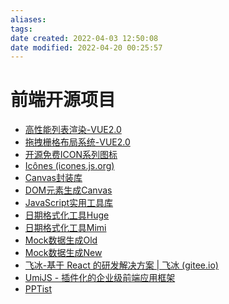 ```yaml
---
aliases: 
tags: 
date created: 2022-04-03 12:50:08
date modified: 2022-04-20 00:25:57
---
```


# 前端开源项目

- [高性能列表渲染-VUE2.0]
- [拖拽栅格布局系统-VUE2.0]
- [开源免费ICON系列图标]
- [Icônes (icones.js.org)]
- [Canvas封装库]
- [DOM元素生成Canvas]
- [JavaScript实用工具库]
- [日期格式化工具Huge]
- [日期格式化工具Mimi]
- [Mock数据生成Old]
- [Mock数据生成New]
- [飞冰-基于 React 的研发解决方案 | 飞冰 (gitee.io)]
- [UmiJS - 插件化的企业级前端应用框架]
- [PPTist]

[高性能列表渲染-VUE2.0]: http://www.umyui.com/
[拖拽栅格布局系统-VUE2.0]: https://jbaysolutions.github.io/vue-grid-layout/zh/
[开源免费ICON系列图标]: https://iconpark.oceanengine.com/home
[Canvas封装库]: http://konvajs-doc.bluehymn.com/docs/
[DOM元素生成Canvas]: http://html2canvas.hertzen.com/
[JavaScript实用工具库]: https://www.lodashjs.com/
[日期格式化工具Huge]: http://momentjs.cn/
[日期格式化工具Mimi]: https://dayjs.fenxianglu.cn/
[Mock数据生成Old]: http://mockjs.com/
[Mock数据生成New]: https://fakerjs.dev/
[飞冰-基于 React 的研发解决方案 | 飞冰 (gitee.io)]: https://iceteam.gitee.io/
[UmiJS - 插件化的企业级前端应用框架]: https://umijs.org/zh-CN
[PPTist]: https://github.com/pipipi-pikachu/PPTist
[Icônes (icones.js.org)]: https://icones.js.org/
